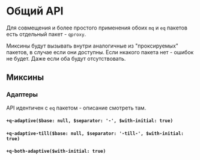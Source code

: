 # Общий API

Для совмещения и более простого применения обоих `mq` и `eq` пакетов есть отдельный пакет - `qproxy`.

Миксины будут вызывать внутри аналогичные из "проксируемых" пакетов, в случае если они доступны. Если нкакого пакета нет - ошибок не будет. Даже если оба будут отсутствовать.

## Миксины

### Адаптеры

API идентичен с `eq` пакетом - описание смотреть там.

#### `+q-adaptive($base: null, $separator: '-', $with-initial: true)`

#### `+q-adaptive-till($base: null, $separator: '-till-', $with-initial: true)`

#### `+q-both-adaptive($with-initial: true)`
